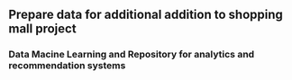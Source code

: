 ## Prepare data for additional addition to shopping mall project
### Data Macine Learning and Repository for analytics and recommendation systems
